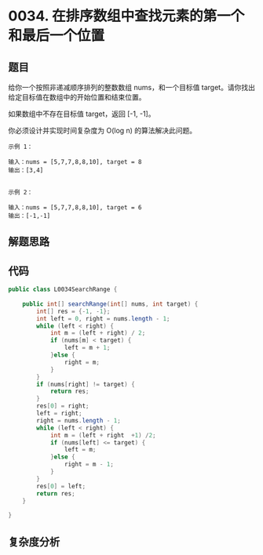 # 0034. 在排序数组中查找元素的第一个和最后一个位置

## 题目
给你一个按照非递减顺序排列的整数数组 nums，和一个目标值 target。请你找出给定目标值在数组中的开始位置和结束位置。

如果数组中不存在目标值 target，返回 [-1, -1]。

你必须设计并实现时间复杂度为 O(log n) 的算法解决此问题。

```
示例 1：

输入：nums = [5,7,7,8,8,10], target = 8
输出：[3,4]


示例 2：

输入：nums = [5,7,7,8,8,10], target = 6
输出：[-1,-1]
```

## 解题思路


## 代码
```java
public class L0034SearchRange {
        
    public int[] searchRange(int[] nums, int target) {
        int[] res = {-1, -1};
        int left = 0, right = nums.length - 1;
        while (left < right) {
            int m = (left + right) / 2;
            if (nums[m] < target) {
                left = m + 1;
            }else {
                right = m;
            }
        }
        if (nums[right] != target) {
            return res;
        }
        res[0] = right;
        left = right;
        right = nums.length - 1;
        while (left < right) {
            int m = (left + right  +1) /2;
            if (nums[left] <= target) {
                left = m;
            }else {
                right = m - 1;
            }
        }
        res[0] = left;
        return res;
    }
    
}
```

## 复杂度分析

